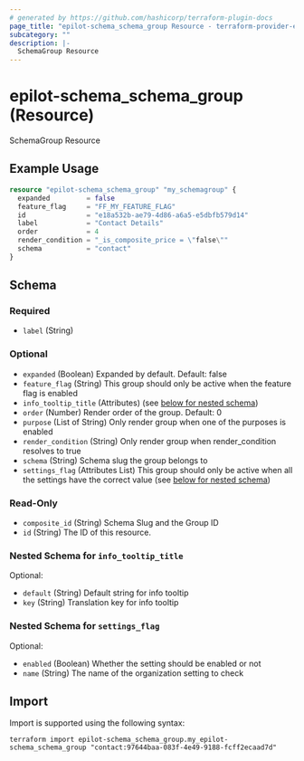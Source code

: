 ```yaml
---
# generated by https://github.com/hashicorp/terraform-plugin-docs
page_title: "epilot-schema_schema_group Resource - terraform-provider-epilot-schema"
subcategory: ""
description: |-
  SchemaGroup Resource
---
```


# epilot-schema_schema_group (Resource)

SchemaGroup Resource

## Example Usage

```terraform
resource "epilot-schema_schema_group" "my_schemagroup" {
  expanded         = false
  feature_flag     = "FF_MY_FEATURE_FLAG"
  id               = "e18a532b-ae79-4d86-a6a5-e5dbfb579d14"
  label            = "Contact Details"
  order            = 4
  render_condition = "_is_composite_price = \"false\""
  schema           = "contact"
}
```

<!-- schema generated by tfplugindocs -->
## Schema

### Required

- `label` (String)

### Optional

- `expanded` (Boolean) Expanded by default. Default: false
- `feature_flag` (String) This group should only be active when the feature flag is enabled
- `info_tooltip_title` (Attributes) (see [below for nested schema](#nestedatt--info_tooltip_title))
- `order` (Number) Render order of the group. Default: 0
- `purpose` (List of String) Only render group when one of the purposes is enabled
- `render_condition` (String) Only render group when render_condition resolves to true
- `schema` (String) Schema slug the group belongs to
- `settings_flag` (Attributes List) This group should only be active when all the settings have the correct value (see [below for nested schema](#nestedatt--settings_flag))

### Read-Only

- `composite_id` (String) Schema Slug and the Group ID
- `id` (String) The ID of this resource.

<a id="nestedatt--info_tooltip_title"></a>
### Nested Schema for `info_tooltip_title`

Optional:

- `default` (String) Default string for info tooltip
- `key` (String) Translation key for info tooltip


<a id="nestedatt--settings_flag"></a>
### Nested Schema for `settings_flag`

Optional:

- `enabled` (Boolean) Whether the setting should be enabled or not
- `name` (String) The name of the organization setting to check

## Import

Import is supported using the following syntax:

```shell
terraform import epilot-schema_schema_group.my_epilot-schema_schema_group "contact:97644baa-083f-4e49-9188-fcff2ecaad7d"
```
